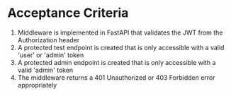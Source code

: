 # Acceptance Criteria
1. Middleware is implemented in FastAPI that validates the JWT from the Authorization header
2. A protected test endpoint is created that is only accessible with a valid 'user' or 'admin' token
3. A protected admin endpoint is created that is only accessible with a valid 'admin' token
4. The middleware returns a 401 Unauthorized or 403 Forbidden error appropriately
